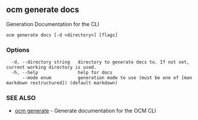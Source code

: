 ## ocm generate docs

Generation Documentation for the CLI

```
ocm generate docs [-d <directory>] [flags]
```

### Options

```
  -d, --directory string   directory to generate docs to. If not set, current working directory is used.
  -h, --help               help for docs
      --mode enum          generation mode to use (must be one of [man markdown restructured]) (default markdown)
```

### SEE ALSO

* [ocm generate](ocm_generate.md)	 - Generate documentation for the OCM CLI

